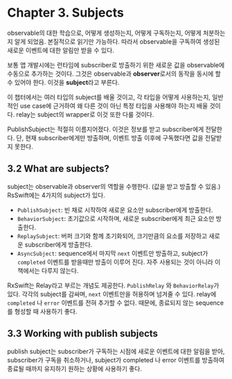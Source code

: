 # Chapter 3. Subjects

observable의 대한 학습으로, 어떻게 생성하는지, 어떻게 구독하는지, 어떻게 처분하는지 알게 되었음. 본질적으로 읽기만 가능하다. 따라서 observable을 구독하여 생성된 새로운 이벤트에 대한 알림만 받을 수 있다.

보통 앱 개발시에는 런타임에 subscriber로 방출하기 위한 새로운 값을 observable에 수동으로 추가하는 것이다. 그것은 observable과 **observer**로서의 동작을 동시에 할 수 있어야 한다. 이것을 **subject**라고 부른다.

이 챕터에서는 여러 타입의 subject를 배울 것이고, 각 타입을 어떻게 사용하는지, 일반적인 use case에 근거하여 왜 다른 것이 아닌 특정 타입을 사용해야 하는지 배울 것이다. relay는 subject의 wrapper로 이것 또한 다룰 것이다.

PublishSubject는 적절히 이름지어졌다. 이것은 정보를 받고 subscriber에게 전달한다. 단, 현재 subscriber에게만 방출하며, 이벤트 방출 이후에 구독했다면 값을 전달받지 못한다.



## 3.2 What are subjects?

subject는 observable과 observer의 역할을 수행한다. (값을 받고 방출할 수 있음.) RsSwift에는 4가지의 subject가 있다.

- `PublishSubject`: 빈 채로 시작하여 새로운 요소만 subscriber에게 방출한다.
- `BehaviorSubject`: 초기값으로 시작하며, 새로운 subscriber에게 최근 요소만 방출한다.
- `ReplaySubject`: 버퍼 크기와 함께 초기화되어, 크기만큼의 요소를 저장하고 새로운 subscriber에게 방출한다.
- `AsyncSubject`: sequence에서 마지막 `next` 이벤트만 방출하고, subject가 `completed` 이벤트를 받을때만 방출이 이루어 진다. 자주 사용되는 것이 아니라 이 책에서는 다루지 않는다.

RxSwift는 Relay라고 부르는 개념도 제공한다. `PublishRelay` 와 `BehaviorRelay`가 있다. 각각의 subject를 감싸며, `next` 이벤트만을 허용하며 넘겨줄 수 있다. relay에 `completed` 나 `error` 이벤트를 전혀 추가할 수 없다. 때문에, 종료되지 않는 sequence를 형성할 때 사용하기 좋다.



## 3.3 Working with publish subjects

publish subject는 subscriber가 구독하는 시점에 새로운 이벤트에 대한 알림을 받아, subscriber가 구독을 취소하거나, subject가 completed 나 error 이벤트를 방출하여 종료될 때까지 유지하기 원하는 상황에 사용하기 좋다.



 